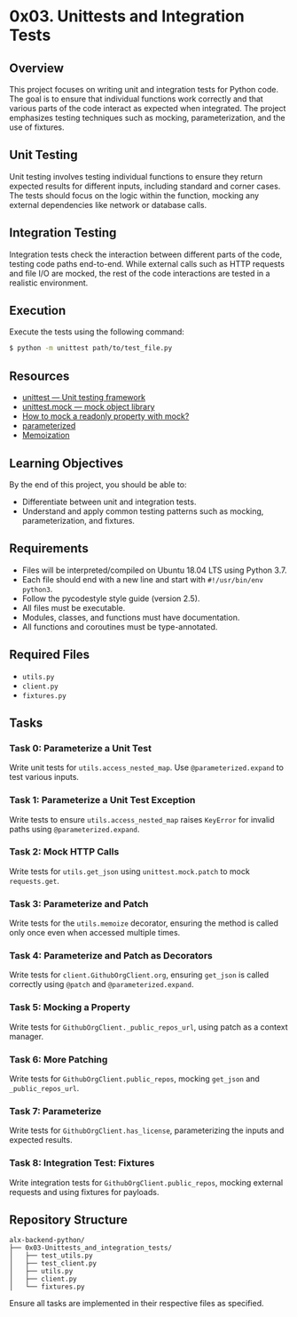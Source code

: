 # 0x03. Unittests and Integration Tests

## Overview

This project focuses on writing unit and integration tests for Python code. The goal is to ensure that individual functions work correctly and that various parts of the code interact as expected when integrated. The project emphasizes testing techniques such as mocking, parameterization, and the use of fixtures.

## Unit Testing

Unit testing involves testing individual functions to ensure they return expected results for different inputs, including standard and corner cases. The tests should focus on the logic within the function, mocking any external dependencies like network or database calls.

## Integration Testing

Integration tests check the interaction between different parts of the code, testing code paths end-to-end. While external calls such as HTTP requests and file I/O are mocked, the rest of the code interactions are tested in a realistic environment.

## Execution

Execute the tests using the following command:

```bash
$ python -m unittest path/to/test_file.py
```

## Resources

- [unittest — Unit testing framework](https://docs.python.org/3/library/unittest.html)
- [unittest.mock — mock object library](https://docs.python.org/3/library/unittest.mock.html)
- [How to mock a readonly property with mock?](https://stackoverflow.com/questions/11836436/mock-a-readonly-property)
- [parameterized](https://pypi.org/project/parameterized/)
- [Memoization](https://en.wikipedia.org/wiki/Memoization)

## Learning Objectives

By the end of this project, you should be able to:

- Differentiate between unit and integration tests.
- Understand and apply common testing patterns such as mocking, parameterization, and fixtures.

## Requirements

- Files will be interpreted/compiled on Ubuntu 18.04 LTS using Python 3.7.
- Each file should end with a new line and start with `#!/usr/bin/env python3`.
- Follow the pycodestyle style guide (version 2.5).
- All files must be executable.
- Modules, classes, and functions must have documentation.
- All functions and coroutines must be type-annotated.

## Required Files

- `utils.py`
- `client.py`
- `fixtures.py`

## Tasks

### Task 0: Parameterize a Unit Test

Write unit tests for `utils.access_nested_map`. Use `@parameterized.expand` to test various inputs.

### Task 1: Parameterize a Unit Test Exception

Write tests to ensure `utils.access_nested_map` raises `KeyError` for invalid paths using `@parameterized.expand`.

### Task 2: Mock HTTP Calls

Write tests for `utils.get_json` using `unittest.mock.patch` to mock `requests.get`.

### Task 3: Parameterize and Patch

Write tests for the `utils.memoize` decorator, ensuring the method is called only once even when accessed multiple times.

### Task 4: Parameterize and Patch as Decorators

Write tests for `client.GithubOrgClient.org`, ensuring `get_json` is called correctly using `@patch` and `@parameterized.expand`.

### Task 5: Mocking a Property

Write tests for `GithubOrgClient._public_repos_url`, using patch as a context manager.

### Task 6: More Patching

Write tests for `GithubOrgClient.public_repos`, mocking `get_json` and `_public_repos_url`.

### Task 7: Parameterize

Write tests for `GithubOrgClient.has_license`, parameterizing the inputs and expected results.

### Task 8: Integration Test: Fixtures

Write integration tests for `GithubOrgClient.public_repos`, mocking external requests and using fixtures for payloads.

## Repository Structure

```
alx-backend-python/
├── 0x03-Unittests_and_integration_tests/
│   ├── test_utils.py
│   ├── test_client.py
│   ├── utils.py
│   ├── client.py
│   └── fixtures.py
```

Ensure all tasks are implemented in their respective files as specified.
